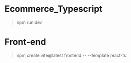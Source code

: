 # Ecommerce_Typescript

> npm run dev

# Front-end

> npm create vite@latest frontend -- --template react-ts
